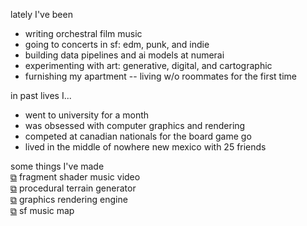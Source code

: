<div class="about">

lately I've been
- writing orchestral film music
- going to concerts in sf: edm, punk, and indie
- building data pipelines and ai models at numerai
- experimenting with art: generative, digital, and cartographic
- furnishing my apartment -- living w/o roommates for the first time

in past lives I...
- went to university for a month
- was obsessed with computer graphics and rendering
- competed at canadian nationals for the board game go
- lived in the middle of nowhere new mexico with 25 friends

some things I've made \
  [⧉](https://www.shadertoy.com/view/tlSyzG) fragment shader music video \
  [⧉](https://github.com/LiamHz/Atlas) procedural terrain generator \
  [⧉](https://github.com/LiamHz/Excal) graphics rendering engine \
  [⧉](#) sf music map

</div>
